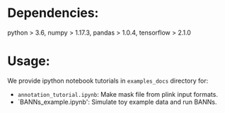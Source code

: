 # Dependencies:
python > 3.6, numpy > 1.17.3, pandas > 1.0.4, tensorflow > 2.1.0

# Usage:
We provide ipython notebook tutorials in `examples_docs` directory for:
* `annotation_tutorial.ipynb`: Make mask file from plink input formats.
* `BANNs_example.ipynb': Simulate toy example data and run BANNs.


